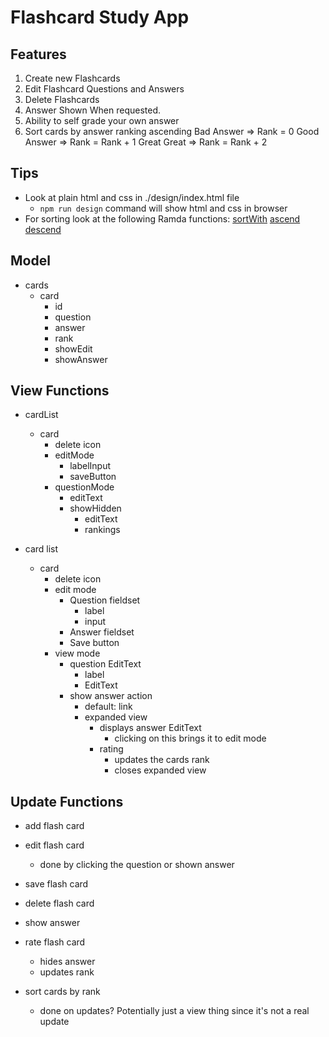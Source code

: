 # Flashcard Study App

## Features

1.  Create new Flashcards
2.  Edit Flashcard Questions and Answers
3.  Delete Flashcards
4.  Answer Shown When requested.
5.  Ability to self grade your own answer
6.  Sort cards by answer ranking ascending
    Bad Answer => Rank = 0
    Good Answer => Rank = Rank + 1
    Great Great => Rank = Rank + 2

## Tips

* Look at plain html and css in ./design/index.html file
  * `npm run design` command will show html and css in browser
* For sorting look at the following Ramda functions:
  [sortWith](http://ramdajs.com/docs/#sortWith)
  [ascend](http://ramdajs.com/docs/#ascend)
  [descend](http://ramdajs.com/docs/#descend)

## Model

* cards
  * card
    * id
    * question
    * answer
    * rank
    * showEdit
    * showAnswer

## View Functions

* cardList

  * card
    * delete icon
    * editMode
      * labelInput
      * saveButton
    * questionMode
      * editText
      * showHidden
        * editText
        * rankings

* card list
  * card
    * delete icon
    * edit mode
      * Question fieldset
        * label
        * input
      * Answer fieldset
      * Save button
    * view mode
      * question EditText
        * label
        * EditText
      * show answer action
        * default: link
        * expanded view
          * displays answer EditText
            * clicking on this brings it to edit mode
          * rating
            * updates the cards rank
            * closes expanded view

## Update Functions

* add flash card
* edit flash card
  * done by clicking the question or shown answer
* save flash card
* delete flash card

* show answer
* rate flash card

  * hides answer
  * updates rank

* sort cards by rank
  * done on updates? Potentially just a view thing since it's not a real update
